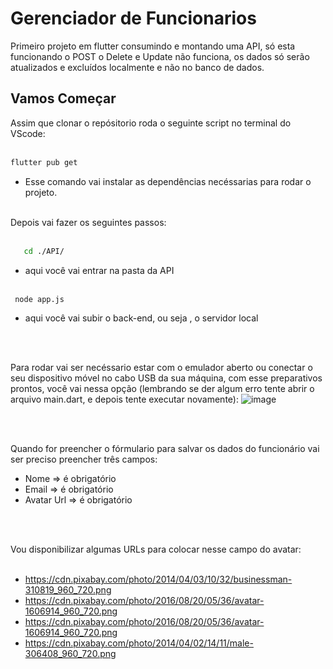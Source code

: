 # Gerenciador de Funcionarios

Primeiro projeto em flutter consumindo e montando uma API, só esta funcionando o POST o Delete e Update não funciona, os dados só serão atualizados e excluídos localmente e não no banco de dados.


## Vamos Começar


Assim que clonar o repósitorio roda o seguinte script no terminal do VScode:
<br><br>

```bash
flutter pub get
``` 
-  Esse comando vai instalar as dependências necéssarias para rodar o projeto. 
<br><br>

Depois vai fazer os seguintes passos:
<br><br>

```bash
   cd ./API/
``` 
-   aqui você vai entrar na pasta da API
  <br><br>
  
  
  ```bash
   node app.js
``` 
-  aqui você vai subir o back-end, ou seja , o servidor local

<br><br>

Para rodar vai ser necéssario estar com o emulador aberto ou conectar o seu dispositivo móvel no cabo USB da sua máquina, com esse preparativos prontos, você vai nessa opção (lembrando se der algum erro tente abrir o arquivo main.dart, e depois tente executar novamente):
![image](https://github.com/willams192/gerencimento_funcionario/assets/84344077/05be3f46-d3d9-4637-af54-7b3f6fae6cab)

<br><br>

Quando for preencher o fórmulario para salvar os dados do funcionário vai ser preciso preencher três campos:


   - Nome => é obrigatório
   - Email => é obrigatório
   - Avatar Url =>  é obrigatório

<br><br>


Vou disponibilizar algumas URLs para colocar nesse campo do avatar:
<br><br>

   - https://cdn.pixabay.com/photo/2014/04/03/10/32/businessman-310819_960_720.png
   - https://cdn.pixabay.com/photo/2016/08/20/05/36/avatar-1606914_960_720.png
   - https://cdn.pixabay.com/photo/2016/08/20/05/36/avatar-1606914_960_720.png
   - https://cdn.pixabay.com/photo/2014/04/02/14/11/male-306408_960_720.png

